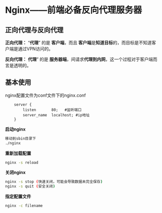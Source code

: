 # Nginx——前端必备反向代理服务器



## 正向代理与反向代理

**正向代理：**  “**代理**” 的是 **客户端**，而且 **客户端**是**知道目标**的，而目标是不知道客户端是通过VPN访问的。

**反向代理：** **代理**” 的是 **服务器端**，间请求**代理到内网**，这一个过程对于客户端而言是透明的。

## 基本使用

nginx配置文件为conf文件下的nginx.conf

```text
    server {
        listen       80;   #监听端口
        server_name  localhost; #ip地址  
    }
```

**启动nginx**

```sh
移动到sbin目录下
./nginx
```

**重新加载配置**

```sh
nginx -s reload
```

**关闭nginx**

```sh
nginx -s stop (快速关闭，可能会导致数据未完全保存)
nginx -s quit (安全关闭)
```

**指定配置文件**

```sh
nginx -c filename
```

